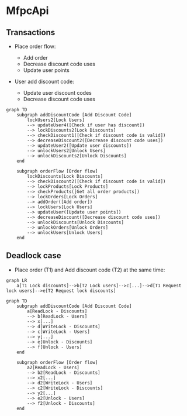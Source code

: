 # MfpcApi

## Transactions

- Place order flow:
  - Add order
  - Decrease discount code uses
  - Update user points

- User add discount code:
  - Update user discount codes
  - Decrease discount code uses

```mermaid
graph TD
	subgraph addDiscountCode [Add Discount Code]
		lockUsers2[Lock Users] 
		--> updateUser4([Check if user has discount])
		--> lockDiscounts2[Lock Discounts] 
		--> checkDiscount1([Check if discount code is valid]) 
		--> decreaseDiscount2([Decrease discount code uses]) 
		--> updateUser2([Update user discounts]) 
		--> unlockUsers2[Unlock Users] 
		--> unlockDiscounts2[Unlock Discounts]
	end

	subgraph orderFlow [Order flow]
		lockDiscounts[Lock Discounts] 
		--> checkDiscount2([Check if discount code is valid]) 
		--> lockProducts[Lock Products]
		--> checkProducts([Get all order products])
		--> lockOrders[Lock Orders] 
		--> addOrder([Add order]) 
		--> lockUsers[Lock Users] 
		--> updateUser([Update user points]) 
		--> decreaseDiscount([Decrease discount code uses]) 
		--> unlockDiscounts[Unlock Discounts] 
		--> unlockOrders[Unlock Orders] 
		--> unlockUsers[Unlock Users]
	end
```

## Deadlock case

- Place order (T1) and Add discount code (T2) at the same time:

```mermaid
graph LR
	a[T1 Lock discounts]-->b[T2 Lock users]-->c[...]-->d[T1 Request lock users]-->e[T2 Request lock discounts]
```

```mermaid
graph TD
	subgraph addDiscountCode [Add Discount Code]
		a[ReadLock - Discounts]
		--> b[ReadLock - Users]
		--> x[...]
		--> d[WriteLock - Discounts]
		--> c[WriteLock - Users]
		--> y[...]
		--> e[Unlock - Discounts]
		--> f[Unlock - Users]
	end

	subgraph orderFlow [Order flow]
		a2[ReadLock - Users]
		--> b2[ReadLock - Discounts]
		--> x2[...]
		--> d2[WriteLock - Users]
		--> c2[WriteLock - Discounts]
		--> y2[...]
		--> e2[Unlock - Users]
		--> f2[Unlock - Discounts]
	end
```